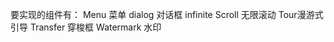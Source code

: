 



要实现的组件有：
    Menu  菜单   dialog 对话框   infinite Scroll 无限滚动   Tour漫游式引导    Transfer  穿梭框   Watermark 水印